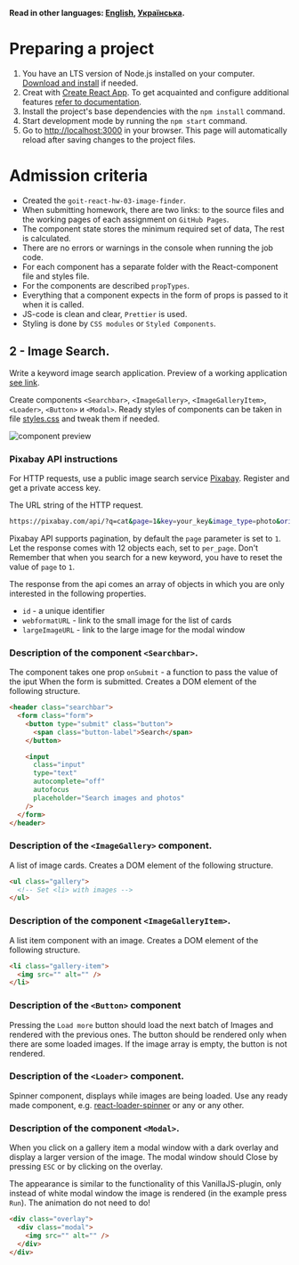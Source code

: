 **Read in other languages: [English](README.en.md), [Українська](README.md).**

# Preparing a project

1. You have an LTS version of Node.js installed on your computer.
   [Download and install](https://nodejs.org/en/) if needed.
2. Creat with [Create React App](https://github.com/facebook/create-react-app).
   To get acquainted and configure additional features
   [refer to documentation](https://facebook.github.io/create-react-app/docs/getting-started).
3. Install the project's base dependencies with the `npm install` command.
4. Start development mode by running the `npm start` command.
5. Go to [http://localhost:3000](http://localhost:3000) in your browser. This
   page will automatically reload after saving changes to the project files.

# Admission criteria

- Created the `goit-react-hw-03-image-finder`.
- When submitting homework, there are two links: to the source files and the
  working pages of each assignment on `GitHub Pages`.
- The component state stores the minimum required set of data, The rest is
  calculated.
- There are no errors or warnings in the console when running the job code.
- For each component has a separate folder with the React-component file and
  styles file.
- For the components are described `propTypes`.
- Everything that a component expects in the form of props is passed to it when
  it is called.
- JS-code is clean and clear, `Prettier` is used.
- Styling is done by `CSS modules` or `Styled Components`.

## 2 - Image Search.

Write a keyword image search application. Preview of a working application
[see link](https://drive.google.com/file/d/1oXCGyiq4uKwW0zzraZLKk4lh3voBlBzZ/view?usp=sharing).

Create components `<Searchbar>`, `<ImageGallery>`, `<ImageGalleryItem>`,
`<Loader>`, `<Button>` и `<Modal>`. Ready styles of components can be taken in
file
[styles.css](https://downgit.github.io/#/home?url=https://github.com/goitacademy/react-homework/blob/master/homework-03/image-finder/styles.css)
and tweak them if needed.

<Image
  src="./assets/image-finder.jpg"
  alt="component preview"
  maxWidth={960}
/>

### Pixabay API instructions

For HTTP requests, use a public image search service
[Pixabay](https://pixabay.com/api/docs/). Register and get a private access key.

The URL string of the HTTP request.

```bash
https://pixabay.com/api/?q=cat&page=1&key=your_key&image_type=photo&orientation=horizontal&per_page=12
```

Pixabay API supports pagination, by default the `page` parameter is set to `1`.
Let the response comes with 12 objects each, set to `per_page`. Don't Remember
that when you search for a new keyword, you have to reset the value of `page` to
`1`.

The response from the api comes an array of objects in which you are only
interested in the following properties.

- `id` - a unique identifier
- `webformatURL` - link to the small image for the list of cards
- `largeImageURL` - link to the large image for the modal window

### Description of the component `<Searchbar>`.

The component takes one prop `onSubmit` - a function to pass the value of the
iput When the form is submitted. Creates a DOM element of the following
structure.

```html
<header class="searchbar">
  <form class="form">
    <button type="submit" class="button">
      <span class="button-label">Search</span>
    </button>

    <input
      class="input"
      type="text"
      autocomplete="off"
      autofocus
      placeholder="Search images and photos"
    />
  </form>
</header>
```

### Description of the `<ImageGallery>` component.

A list of image cards. Creates a DOM element of the following structure.

```html
<ul class="gallery">
  <!-- Set <li> with images -->
</ul>
```

### Description of the component `<ImageGalleryItem>`.

A list item component with an image. Creates a DOM element of the following
structure.

```html
<li class="gallery-item">
  <img src="" alt="" />
</li>
```

### Description of the `<Button>` component

Pressing the `Load more` button should load the next batch of Images and
rendered with the previous ones. The button should be rendered only when there
are some loaded images. If the image array is empty, the button is not rendered.

### Description of the `<Loader>` component.

Spinner component, displays while images are being loaded. Use any ready made
component, e.g.
[react-loader-spinner](https://github.com/mhnpd/react-loader-spinner) or any or
any other.

### Description of the component `<Modal>`.

When you click on a gallery item a modal window with a dark overlay and display
a larger version of the image. The modal window should Close by pressing `ESC`
or by clicking on the overlay.

The appearance is similar to the functionality of this VanillaJS-plugin, only
instead of white modal window the image is rendered (in the example press
`Run`). The animation do not need to do!

```html
<div class="overlay">
  <div class="modal">
    <img src="" alt="" />
  </div>
</div>
```

